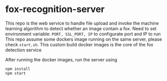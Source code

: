 # fox-recognition-server
This repo is the web service to handle file upload and invoke the machine learning algorithm to detect whether an image contain a fox.
Need to set environment variable: `PORT, SSL_PORT, IP` to configurate port and IP to run
This repo assume some dockers image running on the same server, please check `start.sh`. 
This custom build docker images is the core of the fox detection service 

After running the docker images, run the server using
```
npm install
npm start
```


